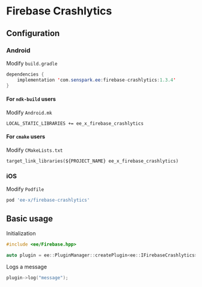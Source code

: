 # Firebase Crashlytics
## Configuration
### Android
Modify `build.gradle`
```java
dependencies {
    implementation 'com.senspark.ee:firebase-crashlytics:1.3.4'
}
```

#### For `ndk-build` users
Modify `Android.mk`
```
LOCAL_STATIC_LIBRARIES += ee_x_firebase_crashlytics
```

#### For `cmake` users
Modify `CMakeLists.txt`
```
target_link_libraries(${PROJECT_NAME} ee_x_firebase_crashlytics)
```

### iOS
Modify `Podfile`
```ruby
pod 'ee-x/firebase-crashlytics'
```

## Basic usage
Initialization
```cpp
#include <ee/Firebase.hpp>

auto plugin = ee::PluginManager::createPlugin<ee::IFirebaseCrashlytics>();
```

Logs a message
```cpp
plugin->log("message");
```